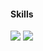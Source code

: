 #### Skills 

<img src="https://img.shields.io/badge/Java-E6892E?style=flat-square&logoColor=white"/> <img src="https://img.shields.io/badge/C & C++-3766AB?style=flat-square&logo=C%2B%2B&logoColor=white"/>
